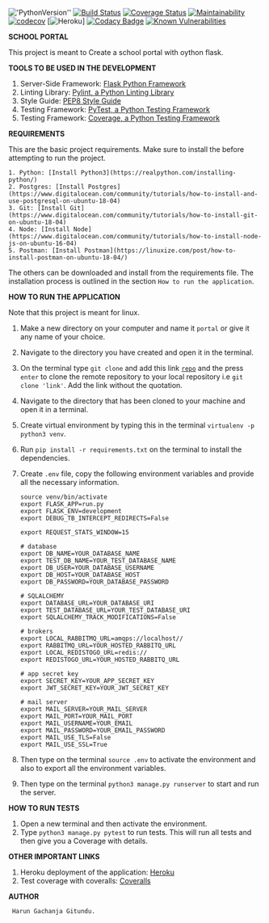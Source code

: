 !['PythonVersion''](https://img.shields.io/badge/python-3.8.5-green.svg) [![Build Status](https://travis-ci.com/Arrotech/Portal.svg?branch=develop)](https://travis-ci.com/Arrotech/Portal) [![Coverage Status](https://coveralls.io/repos/github/Arrotech/Portal/badge.svg?branch=develop)](https://coveralls.io/github/Arrotech/Portal?branch=develop) [![Maintainability](https://api.codeclimate.com/v1/badges/d18f71e29c6588ba2043/maintainability)](https://codeclimate.com/github/Arrotech/Portal/maintainability) [![codecov](https://codecov.io/gh/Arrotech/Portal/branch/develop/graph/badge.svg?token=4s0xOjtFgH)](https://codecov.io/gh/Arrotech/Portal) [![Heroku](https://heroku-badge.herokuapp.com/?app=heroku-badge)] [![Codacy Badge](https://app.codacy.com/project/badge/Grade/5fee4cbf572043f3a5719e3e24262f91)](https://www.codacy.com/gh/Arrotech/Portal/dashboard?utm_source=github.com&amp;utm_medium=referral&amp;utm_content=Arrotech/Portal&amp;utm_campaign=Badge_Grade) [![Known Vulnerabilities](https://snyk.io/test/github/Arrotech/Portal/badge.svg)](https://snyk.io/test/github/Arrotech/Portal)

**SCHOOL PORTAL**

This project is meant to Create a school portal with oython flask.

**TOOLS TO BE USED IN THE DEVELOPMENT**

1. Server-Side Framework: [Flask Python Framework](http://flask.pocoo.org/)
2. Linting Library: [Pylint, a Python Linting Library](https://www.pylint.org/)
3. Style Guide: [PEP8 Style Guide](https://www.python.org/dev/peps/pep-0008/)
4. Testing Framework: [PyTest, a Python Testing Framework](https://docs.pytest.org/en/latest/)
5. Testing Framework: [Coverage, a Python Testing Framework](https://coverage.readthedocs.io/en/v4.5.x/)

**REQUIREMENTS**

This are the basic project requirements. Make sure to install the before attempting to run the project.

    1. Python: [Install Python3](https://realpython.com/installing-python/)
    2. Postgres: [Install Postgres](https://www.digitalocean.com/community/tutorials/how-to-install-and-use-postgresql-on-ubuntu-18-04)
    3. Git: [Install Git](https://www.digitalocean.com/community/tutorials/how-to-install-git-on-ubuntu-18-04)
    4. Node: [Install Node](https://www.digitalocean.com/community/tutorials/how-to-install-node-js-on-ubuntu-16-04)
    5. Postman: [Install Postman](https://linuxize.com/post/how-to-install-postman-on-ubuntu-18-04/)

The others can be downloaded and install from the requirements file. The installation process is outlined in the section `How to run the application`.

**HOW TO RUN THE APPLICATION**

Note that this project is meant for linux.

1.  Make a new directory on your computer and name it `portal` or give it any name of your choice.
2.  Navigate to the directory you have created and open it in the terminal.
3.  On the terminal type `git clone` and add this link <code>[repo](https://github.com/Arrotech/Portal/)</code> and the press `enter` to clone the remote repository to your local repository i.e `git clone 'link'`. Add the link without the quotation.
4.  Navigate to the directory that has been cloned to your machine and open it in a terminal.
5.  Create virtual environment by typing this in the terminal `virtualenv -p python3 venv`.
6.  Run `pip install -r requirements.txt` on the terminal to install the dependencies.
7.  Create `.env` file, copy the following environment variables and provide all the necessary information.

        source venv/bin/activate
        export FLASK_APP=run.py
        export FLASK_ENV=development
        export DEBUG_TB_INTERCEPT_REDIRECTS=False

        export REQUEST_STATS_WINDOW=15

        # database
        export DB_NAME=YOUR_DATABASE_NAME
        export TEST_DB_NAME=YOUR_TEST_DATABASE_NAME
        export DB_USER=YOUR_DATABASE_USERNAME
        export DB_HOST=YOUR_DATABASE_HOST
        export DB_PASSWORD=YOUR_DATABASE_PASSWORD

        # SQLALCHEMY
        export DATABASE_URL=YOUR_DATABASE_URI
        export TEST_DATABASE_URL=YOUR_TEST_DATABASE_URI
        export SQLALCHEMY_TRACK_MODIFICATIONS=False

        # brokers
        export LOCAL_RABBITMQ_URL=amqps://localhost//
        export RABBITMQ_URL=YOUR_HOSTED_RABBITQ_URL
        export LOCAL_REDISTOGO_URL=redis://
        export REDISTOGO_URL=YOUR_HOSTED_RABBITQ_URL

        # app secret key
        export SECRET_KEY=YOUR_APP_SECRET_KEY
        export JWT_SECRET_KEY=YOUR_JWT_SECRET_KEY

        # mail server
        export MAIL_SERVER=YOUR_MAIL_SERVER
        export MAIL_PORT=YOUR_MAIL_PORT
        export MAIL_USERNAME=YOUR_EMAIL
        export MAIL_PASSWORD=YOUR_EMAIL_PASSWORD
        export MAIL_USE_TLS=False
        export MAIL_USE_SSL=True

8.  Then type on the terminal `source .env` to activate the environment and also to export all the environment variables.
9.  Then type on the terminal `python3 manage.py runserver` to start and run the server.

**HOW TO RUN TESTS**

1.  Open a new terminal and then activate the environment.
2.  Type `python3 manage.py pytest` to run tests. This will run all tests and then give you a Coverage with details.

**OTHER IMPORTANT LINKS**

1.  Heroku deployment of the application: [Heroku](https://njc-school-portal.herokuapp.com/)
2.  Test coverage with coveralls: [Coveralls](https://coveralls.io/github/Arrotech/Portal)

**AUTHOR**

     Harun Gachanja Gitundu.
